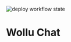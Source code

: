 ![deploy workflow state](https://github.com/hyeryongchoi/wollu-chat/actions/workflows/firebase-hosting-merge.yml/badge.svg)

# Wollu Chat
